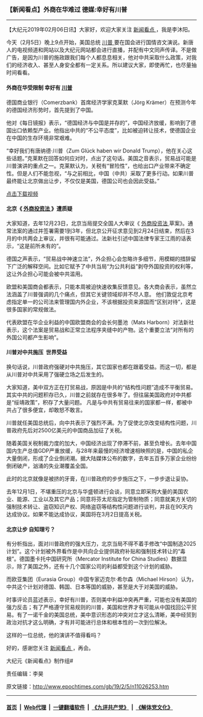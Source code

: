 ### 【新闻看点】外商在华难过 德媒:幸好有川普
------------------------

<p>
 【大纪元2019年02月06日讯】大家好，欢迎大家关注
 <a href="http://www.epochtimes.com/gb/tag/%E6%96%B0%E9%97%BB%E7%9C%8B%E7%82%B9.html">
  新闻看点
 </a>
 ，我是李沐阳。
</p>
<p>
 今天（2月5日）晚上9点开始，美国总统
 <a href="http://www.epochtimes.com/gb/tag/%E5%B7%9D%E6%99%AE.html">
  川普
 </a>
 要在国会进行国情咨文演说。新唐人的电视频道和网站以及大纪元网站都会进行直播，并配有中文同声传译。不是做广告，是因为川普的施政跟我们每个人都息息相关，他对中共采取什么政策，对我们的经济收入、甚至人身安全都有一定关系。所以建议大家，即使再忙，也尽量抽时间看看。
</p>
<h4>
 外商在华受限制 幸好有
 <a href="http://www.epochtimes.com/gb/tag/%E5%B7%9D%E6%99%AE.html">
  川普
 </a>
</h4>
<p>
 德国商业银行（Comerzbank）首席经济学家克莱默（Jörg Krämer）在预测今年的德国经济形势时，首先提到了中国。
</p>
<p>
 他对《每日镜报》表示，“德国经济与中国是并存的”，中国经济放缓，影响到了德国出口依赖型产业。他指出中共的“不公平态度”，比如被迫转让技术，使德国企业在中国的生存环境非常艰难。
</p>
<p>
 “幸好我们有唐纳德·川普（Zum Glück haben wir Donald Trump），他在关心这些话题。”克莱默在回答如何应对时，点出了这句话。美国之音表示，贸易战可能是川普演讲的重点之一。克莱默认为，关税有“冒险性”，也给出口产业带来不确定性。但是人们不能忽视，“与之前相比，中国（中共）采取了更多行动。如果川普最终能让北京做出让步，不仅仅是美国，德国公司也会因此受益。”
</p>
<p style="text-align: center;">
 <link href="//www.youmaker.com/css/api2.css" media="all" rel="stylesheet" target="_blank" type="text/css"/>
 <div class="video_fit_container">
 </div>
</p>
<p style="text-align: left;">
 <a href="https://vs.ntd.tv/2019/0205/ebdac7e9-d975-4c0b-5cf4-e970ea663020/video_480p.mp4">
  点击下载视频
 </a>
</p>
<h4>
 北京《
 <a href="http://www.epochtimes.com/gb/tag/%E5%A4%96%E5%95%86%E6%8A%95%E8%B5%84%E6%B3%95.html">
  外商投资法
 </a>
 》遭质疑
</h4>
<p>
 大家知道，去年12月23日，北京当局提交全国人大审议《
 <a href="http://www.epochtimes.com/gb/tag/%E5%A4%96%E5%95%86%E6%8A%95%E8%B5%84%E6%B3%95.html">
  外商投资法
 </a>
 草案》。通常法案的通过并签署需要1到3年，但北京公开征求意见到2月24日结束，然后在3月的中共两会上审议，并很有可能通过。法新社引述中国法律专家王江雨的话表示，“这是前所未有的”。
</p>
<p>
 德国之声表示，“贸易战中神速立法”，外企担心会忽略许多细节，用模糊的措辞留下广泛的解释空间。比如它赋予了中共当局“为公共利益”剥夺外国投资的权利等，这让外企担心可能会被中共滥用。
</p>
<p>
 欧盟和美国商会都表示，只能本周被迫快速收集反馈意见。各大商会表示，虽然立法涵盖了川普强调的几个痛点，但其它关键领域却并不尽人意。 他们敦促北京考虑指定单一的公司法来管理国内外企业，不该根据投资来源国而“区别对待”，这是很多国家的常规做法。
</p>
<p>
 代表欧盟在华企业利益的中国欧盟商会的会长何墨池（Mats Harborn）对法新社表示，这个法案是贸易战和正常立法程序夹缝中的产物。这个重要立法“对所有的外国公司都产生影响”。
</p>
<h4>
 川普对中共施压  世界受益
</h4>
<p>
 换句话说，川普政府强硬对中共施压，其它国家也都在跟着受益。而这一切，都是从川普对中共采用了强硬立场之后发生的。
</p>
<p>
 大家知道，美中双方正在打贸易战，原因是中共的“结构性问题”造成不平衡贸易。 其实中共的问题积存已久，川普之前就存在很多年了。但往届美国政府对中共都是“绥靖政策”，积存了大量问题。 凡是与中共有贸易往来的国家都一样，都被中共占了很多便宜，却敢怒不敢言。
</p>
<p>
 川普就任美国总统后，向中共表示了强烈不满。为了促使北京改变结构性问题，川普政府先后对2500亿美元的中国商品加征了关税。
</p>
<p>
 随着美国关税制裁力度的加大，中国经济出现了停滞不前，甚至负增长。去年中国国内生产总值GDP严重放缓，与28年来最慢的经济增速相映照的是，中国的私企大量倒闭，形成了企业倒闭潮。据大陆媒体公布的数字，去年五百多万家企业纷纷倒闭破产，汹涌的失业潮覆盖全国。
</p>
<p>
 此时的北京就像是被挤的牙膏，在川普政府的步步施压之下，一步步退让妥协。
</p>
<p>
 去年12月1日，不堪重压的北京与华盛顿进行会谈，同意立即采购大量的美国农业、能源、工业以及其它产品；同意将芬太尼指定为管制物质；同意就美方关切的强制技术转让、盗窃知识产权、网络盗窃等结构性问题进行谈判，并且在90天内达成协议。如果不能达成协议，美国将在3月2日提高关税。
</p>
<h4>
 北京让步 自知理亏？
</h4>
<p>
 有分析指出，面对川普政府的强大压力，北京当局不得不着手修改“中国制造2025计划”。这个计划被外界看作是中共向企业提供政府补贴和强制技术转让的“毒根”。德国墨卡托中国研究所（Mercator Institute for China Studies）数据显示，除了美国之外，还有十几个国家公司的利益都受到这个计划的威胁。
</p>
<p>
 而欧亚集团（Eurasia Group）中国专家迈克尔·希尔森（Michael Hirson）认为，中共这个计划对德国、韩国、日本等国的威胁，甚至是大于对美国的威胁。
</p>
<p>
 时事评论员蓝述表示，幸好有川普，否则美中利益冲突再严重，可能也没有美国的强力反击；有了严格遵守贸易规则的川普，美国和世界才有可能从中国找回公平贸易。有了一诺千金的美国总统，美中意识形态的冲突对立才这么清晰，美中经贸到政治对抗才这么明确，才有并可能进行总体和根本性的一次到位解决。
</p>
<p>
 这样的一位总统，他的演讲不值得看吗？
</p>
<p>
 好的，感谢您关注
 <a href="http://www.epochtimes.com/gb/tag/%E6%96%B0%E9%97%BB%E7%9C%8B%E7%82%B9.html">
  新闻看点
 </a>
 ，再会。
</p>
<p>
 大纪元《新闻看点》制作组#
</p>
<p>
 责任编辑：李昊
</p>

原文链接：http://www.epochtimes.com/gb/19/2/5/n11026253.htm


------------------------
#### [首页](https://github.com/gfw-breaker/banned-news/blob/master/README.md) &nbsp;|&nbsp; [Web代理](https://github.com/labour-camp/helloworld) &nbsp;|&nbsp; [一键翻墙软件](https://github.com/gfw-breaker/nogfw/blob/master/README.md) &nbsp;|&nbsp; [《九评共产党》](https://github.com/gfw-breaker/9ping.md/blob/master/README.md#九评之一评共产党是什么) &nbsp;|&nbsp; [《解体党文化》](https://github.com/gfw-breaker/jtdwh.md/blob/master/README.md#绪论)

